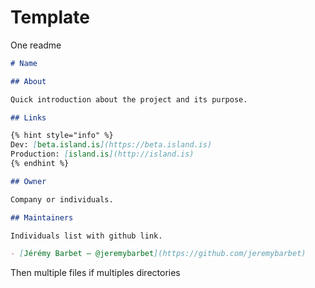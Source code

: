 # Template

One readme

```md
# Name

## About

Quick introduction about the project and its purpose.

## Links

{% hint style="info" %}
Dev: [beta.island.is](https://beta.island.is)
Production: [island.is](http://island.is)
{% endhint %}

## Owner

Company or individuals.

## Maintainers

Individuals list with github link.

- [Jérémy Barbet — @jeremybarbet](https://github.com/jeremybarbet)
```

Then multiple files if multiples directories
